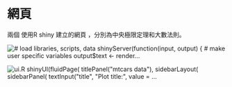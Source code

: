 # 網頁 
兩個 使用R shiny 建立的網頁 ，分別為中央極限定理和大數法則。

![# load libraries, scripts, data shinyServer(function(input, output) { # make user specific variables output$text <- render...](C:\Users\cs210\OneDrive\文件\Record-by-R\網頁\rshiny-cheat-sheet-1-638.jpg)

![ui.R shinyUI(fluidPage( titlePanel("mtcars data"), sidebarLayout( sidebarPanel( textInput("title", "Plot title:", value = ...](C:\Users\cs210\OneDrive\文件\Record-by-R\網頁\rshiny-cheat-sheet-2-638.jpg)


